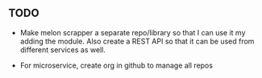 ## TODO

- Make melon scrapper a separate repo/library so that I can use it my adding the module. Also create a REST API so that it can be used from different services as well.

- For microservice, create org in github to manage all repos
